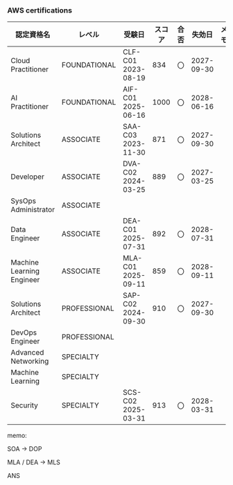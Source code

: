 ### AWS certifications

| 認定資格名                | レベル       | 受験日             | スコア | 合否 | 失効日     | メモ |
| ------------------------- | ------------ | ------------------ | ------ | ---- | ---------- | ---- |
| Cloud Practitioner        | FOUNDATIONAL | CLF-C01 2023-08-19 | 834    | 〇   | 2027-09-30 |      |
| AI Practitioner           | FOUNDATIONAL | AIF-C01 2025-06-16 | 1000   | 〇   | 2028-06-16 |      |
| Solutions Architect       | ASSOCIATE    | SAA-C03 2023-11-30 | 871    | 〇   | 2027-09-30 |      |
| Developer                 | ASSOCIATE    | DVA-C02 2024-03-25 | 889    | 〇   | 2027-03-25 |      |
| SysOps Administrator      | ASSOCIATE    |                    |        |      |            |      |
| Data Engineer             | ASSOCIATE    | DEA-C01 2025-07-31 | 892    | 〇   | 2028-07-31 |      |
| Machine Learning Engineer | ASSOCIATE    | MLA-C01 2025-09-11 | 859    | 〇   | 2028-09-11 |      |
| Solutions Architect       | PROFESSIONAL | SAP-C02 2024-09-30 | 910    | 〇   | 2027-09-30 |      |
| DevOps Engineer           | PROFESSIONAL |                    |        |      |            |      |
| Advanced Networking       | SPECIALTY    |                    |        |      |            |      |
| Machine Learning          | SPECIALTY    |                    |        |      |            |      |
| Security                  | SPECIALTY    | SCS-C02 2025-03-31 | 913    | 〇   | 2028-03-31 |      |

memo:

SOA -> DOP

MLA / DEA -> MLS

ANS
